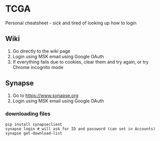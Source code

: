 # TCGA
Personal cheatsheet - sick and tired of looking up how to login

## Wiki
1. Go directly to the wiki page
2. Login using MSK email using Google OAuth
3. If everything fails due to cookies, clear them and try again, or try Chrome incognito mode

## Synapse
1. Go to https://www.synapse.org 
2. Login using MSK email using Google OAuth

### downloading files
```
pip install synapseclient
synapse login # will ask for ID and password (can set in Accounts)
synapse get-download-list
```
